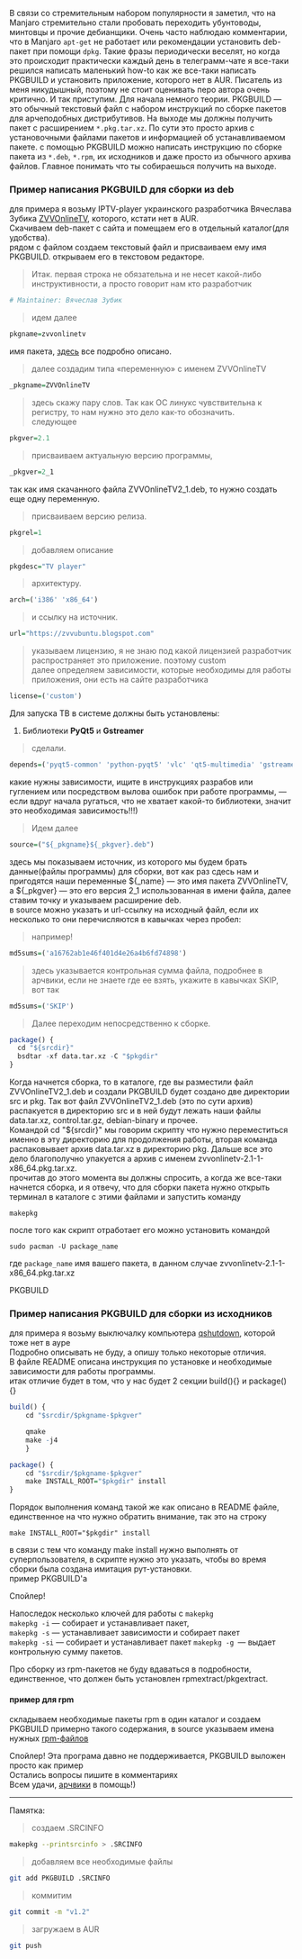 В связи со стремительным набором популярности я заметил, что на Manjaro стремительно стали пробовать переходить убунтоводы, минтовцы и прочие дебианщики. Очень часто наблюдаю комментарии, что в Manjaro `apt-get` не работает или рекомендации установить deb-пакет при помощи `dpkg`. Такие фразы периодически веселят, но когда это происходит практически каждый день в телеграмм-чате я все-таки решился написать маленький how-to как же все-таки написать PKGBUILD и установить приложение, которого нет в AUR. Писатель из меня никудышный, поэтому не стоит оценивать перо автора очень критично. И так приступим.
Для начала немного теории. PKGBUILD — это обычный текстовый файл с набором инструкций по сборке пакетов для арчеподобных дистрибутивов. На выходе мы должны получить пакет с расширением `*.pkg.tar.xz`. По сути это просто архив с установочными файлами пакетов и информацией об устанавливаемом пакете. с помощью PKGBUILD можно написать инструкцию по сборке пакета из `*.deb`, `*.rpm`, их исходников и даже просто из обычного архива файлов. Главное понимать что ты собираешься получить на выходе.
### Пример написания PKGBUILD для сборки из deb

для примера я возьму IPTV-player украинского разработчика Вячеслава Зубика [ZVVOnlineTV](http://zvvubuntu.blogspot.com/2016/06/zvvonlinetv.html), которого, кстати нет в AUR.  
Скачиваем deb-пакет с сайта и помещаем его в отдельный каталог(для удобства).  
рядом с файлом создаем текстовый файл и присваиваем ему имя PKGBUILD.
открываем его в текстовом редакторе.

>Итак. первая строка не обязательна и не несет какой-либо инструктивности, а просто говорит нам кто разработчик  
```q
# Maintainer: Вячеслав Зубик
```
  
>идем далее  
```q
pkgname=zvvonlinetv
```
  
имя пакета,  [здесь](https://wiki.archlinux.org/index.php/PKGBUILD_(Русский)#install) все подробно описано.  
>далее создадим типа «переменную» с именем ZVVOnlineTV  
```q
_pkgname=ZVVOnlineTV
```
  
>здесь скажу пару слов. Так как ОС линукс чувствительна к регистру, то нам нужно это дело как-то обозначить.  
следующее  
```q
pkgver=2.1
```
  
>присваиваем актуальную версию программы,  
```q
_pkgver=2_1
```

так как имя скачанного файла ZVVOnlineTV2_1.deb, то нужно создать еще одну переменную.

>присваиваем версию релиза.  
```q
pkgrel=1
```

>добавляем описание  
```q
pkgdesc="TV player"
```
  
>архитектуру.  
```q
arch=('i386' 'x86_64')
```

>и ссылку на источник.  
```q
url="https://zvvubuntu.blogspot.com"
```

>указываем лицензию, я не знаю под какой лицензией разработчик распространяет это приложение. поэтому custom  
далее определяем зависимости, которые необходимы для работы приложения, они есть на сайте разработчика  
```q
license=('custom')
```

Для запуска ТВ в системе должны быть установлены:  
1. Библиотеки **PyQt5** и **Gstreamer**

>сделали.  
```q
depends=('pyqt5-common' 'python-pyqt5' 'vlc' 'qt5-multimedia' 'gstreamer' 'gst-libav' 'gst-plugins-bad')
```

какие нужны зависимости, ищите в инструкциях разрабов или гуглением или посредством вылова ошибок при работе программы, — если вдруг начала ругаться, что не хватает какой-то библиотеки, значит это необходимая зависимость!!!)  

>Идем далее  
```q
source=("${_pkgname}${_pkgver}.deb")
```

здесь мы показываем источник, из которого мы будем брать данные(файлы программы) для сборки, вот как раз сдесь нам и пригодятся наши переменные ${\_name} — это имя пакета ZVVOnlineTV, а ${\_pkgver} — это его версия 2_1 использованная в имени файла, далее ставим точку и указываем расширение deb.  
в source можно указать и url-ссылку на исходный файл, если их несколько то они перечисляются в кавычках через пробел:  

>например!
```q
md5sums=('a16762ab1e46f401d4e26a4b6fd74898')
```

>здесь указывается контрольная сумма файла, подробнее в арчвики, если не знаете где ее взять, укажите в кавычках SKIP, вот так  
```q
md5sums=('SKIP')
```

>Далее переходим непосредственно к сборке.  
```q
package() {
  cd "${srcdir}"
  bsdtar -xf data.tar.xz -C "$pkgdir"
}
```
  
Когда начнется сборка, то в каталоге, где вы разместили файл ZVVOnlineTV2_1.deb и создали PKGBUILD будет создано две директории src и pkg. Так вот файл ZVVOnlineTV2_1.deb (это по сути архив) распакуется в директорию src и в ней будут лежать наши файлы data.tar.xz, control.tar.gz, debian-binary и прочее.  
Командой cd "${srcdir}" мы говорим скрипту что нужно переместиться именно в эту директорию для продолжения работы, вторая команда распаковывает архив data.tar.xz в директорию pkg. Дальше все это дело благополучно упакуется а архив с именем zvvonlinetv-2.1-1-x86_64.pkg.tar.xz.  
прочитав до этого момента вы должны спросить, а когда же все-таки начнется сборка, и я отвечу, что для сборки пакета нужно открыть терминал в каталоге с этими файлами и запустить команду  

```shell
makepkg
```
  
после того как скрипт отработает его можно установить командой  

```shell
sudo pacman -U package_name
```
  
где `package_name` имя вашего пакета, в данном случае zvvonlinetv-2.1-1-x86_64.pkg.tar.xz  

PKGBUILD
### Пример написания PKGBUILD для сборки из исходников

для примера я возьму выключалку компьютера [qshutdown](https://launchpad.net/~hakaishi/+archive/ubuntu/qshutdown), которой тоже нет в ауре  
Подробно описывать не буду, а опишу только некоторые отличия.  
В файле README описана инструкция по установке и необходимые зависимости для работы программы.  
итак отличие будет в том, что у нас будет 2 секции build(){} и package() {}  

```q
build() {
	cd "$srcdir/$pkgname-$pkgver"

	qmake 
	make -j4
	}

package() {
	cd "$srcdir/$pkgname-$pkgver"
	make INSTALL_ROOT="$pkgdir" install
}
```
  
Порядок выполнения команд такой же как описано в README файле, единственное на что нужно обратить внимание, так это на строку  

```
make INSTALL_ROOT="$pkgdir" install
```

в связи с тем что команду make install нужно выполнять от суперпользователя, в скрипте нужно это указать, чтобы во время сборки была создана имитация рут-установки.  
пример PKGBUILD'a  

Спойлер!

Напоследок несколько ключей для работы с `makepkg`  
`makepkg -i` — собирает и устанавливает пакет,  
`makepkg -s` — устанавливает зависимости и собирает пакет  
`makepkg -si` — собирает и устанавливает пакет
`makepkg -g `— выдает контрольную сумму пакетов.  
  
Про сборку из rpm-пакетов не буду вдаваться в подробности, единственное, что должен быть установлен rpmextract/pkgextract.  
#### пример для rpm
  
складываем необходимые пакеты rpm в один каталог и создаем PKGBUILD примерно такого содержания, в source указываем имена нужных [rpm-файлов](http://rep.sparkle.city/fedora/22/x86_64/)  

Спойлер!
Эта програма давно не поддерживается, PKGBUILD выложен просто как пример  
Остались вопросы пишите в комментариях  
Всем удачи, [арчвики](https://wiki.archlinux.org/index.php/PKGBUILD_(Русский)#install) в помощь!)

---

Памятка:

>создаем .SRCINFO
```bash
makepkg --printsrcinfo > .SRCINFO
```

>добавляем все необходимые файлы
```bash
git add PKGBUILD .SRCINFO
```

>коммитим
```bash
git commit -m "v1.2"
```

>загружаем в AUR
```bash
git push
```